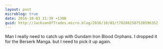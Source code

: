 ```yaml
---
layout: post
microblog: true
date: 2016-10-03 21:39 +1300
guid: http://JacksonOfTrades.micro.blog/2016/10/03/t782862507530596352.html
---
```

Man I really need to catch up with Gundam Iron Blood Orphans. I dropped it for the Berserk Manga. but I need to pick it up again.

